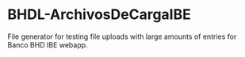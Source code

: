 # BHDL-ArchivosDeCargaIBE
File generator for testing file uploads with large amounts of entries for Banco BHD IBE webapp.
